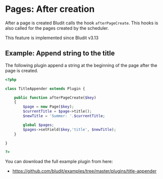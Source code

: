 # Pages: After creation
<!-- position: 5 -->

After a page is created Bludit calls the hook `afterPageCreate`. This hooks is also called for the pages created by the scheduler.

<div class="note">
This feature is implemented since Bludit v3.13
</div>

## Example: Append string to the title
The following plugin append a string at the beginning of the page after the page is created.

```php
<?php

class TitleAppender extends Plugin {

	public function afterPageCreate($key)
	{
		$page = new Page($key);
		$currentTitle = $page->title();
		$newTitle = 'Summer: '.$currentTitle;

		global $pages;
		$pages->setField($key,'title', $newTitle);
	}

}

?>
```

You can download the full example plugin from here:
- https://github.com/bludit/examples/tree/master/plugins/title-appender
